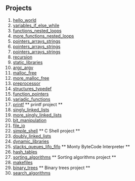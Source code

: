 ## Projects

1. [hello_world](http://rekings.epizy.com/projects/c_projects/00xC%20-%20Hello,%20World/Project%20C%20-%20Hello,%20World%20Holberton%20Albania%20Intranet.htm)
2. [variables_if_else_while](http://rekings.epizy.com/projects/c_projects/01xC%20-%20Variables,%20if,%20else,%20while/Project%20C%20-%20Variables,%20if,%20else,%20while%20Holberton%20Albania%20Intranet.htm)
3. [functions_nested_loops](http://rekings.epizy.com/projects/c_projects/02xC%20-%20Functions,%20nested%20loops/Project%20C%20-%20Functions,%20nested%20loops%20Holberton%20Albania%20Intranet.htm)
4. [more_functions_nested_loops](http://rekings.epizy.com/projects/c_projects/04xC%20-%20More%20functions,%20more%20nested%20loops/Project%20C%20-%20More%20functions,%20more%20nested%20loops%20Holberton%20Albania%20Intranet.htm)
5. [pointers_arrays_strings](http://rekings.epizy.com/projects/c_projects/05xC%20-%20Pointers,%20arrays%20and%20strings/Project%20C%20-%20Pointers,%20arrays%20and%20strings%20Holberton%20Albania%20Intranet.htm)
6. [pointers_arrays_strings](http://rekings.epizy.com/projects/c_projects/06xC%20-%20More%20pointers,%20arrays%20and%20strings/Project%20C%20-%20More%20pointers,%20arrays%20and%20strings%20Holberton%20Albania%20Intranet.htm)
7. [pointers_arrays_strings](http://rekings.epizy.com/projects/c_projects/07xC%20-%20Even%20more%20pointers,%20arrays%20and%20strings/Project%20C%20-%20Even%20more%20pointers,%20arrays%20and%20strings%20Holberton%20Albania%20Intranet.htm)
8. [recursion](http://rekings.epizy.com/projects/c_projects/08xC%20-%20Recursion/Project%20C%20-%20Recursion%20Holberton%20Albania%20Intranet.htm)
9. [static_libraries](http://rekings.epizy.com/projects/c_projects/09xC%20-%20Static%20libraries/Project%20C%20-%20Static%20libraries%20Holberton%20Albania%20Intranet.htm)
10. [argc_argv](http://rekings.epizy.com/projects/c_projects/10xC%20-%20argc,%20argv/Project%20C%20-%20argc,%20argv%20Holberton%20Albania%20Intranet.htm)
11. [malloc_free](http://rekings.epizy.com/projects/c_projects/11xC%20-%20malloc,%20free/Project%20C%20-%20malloc,%20free%20Holberton%20Albania%20Intranet.htm)
12. [more_malloc_free](http://rekings.epizy.com/projects/c_projects/12xC%20-%20More%20malloc,%20free/Project%20C%20-%20More%20malloc,%20free%20Holberton%20Albania%20Intranet.htm)
13. [preprocessor](http://rekings.epizy.com/projects/c_projects/13xC%20-%20Preprocessor/Project%20C%20-%20Preprocessor%20Holberton%20Albania%20Intranet.htm)
14. [structures_typedef](http://rekings.epizy.com/projects/c_projects/14xC%20-%20Structures,%20typedef/Project%20C%20-%20Structures,%20typedef%20Holberton%20Albania%20Intranet.htm)
15. [function_pointers](http://rekings.epizy.com/projects/c_projects/15xC%20-%20Function%20pointers/Project%20C%20-%20Function%20pointers%20Holberton%20Albania%20Intranet.htm)
16. [variadic_functions](http://rekings.epizy.com/projects/c_projects/16xC%20-%20Variadic%20functions/Project%20C%20-%20Variadic%20functions%20Holberton%20Albania%20Intranet.htm)
17. [printf](http://rekings.epizy.com/projects/c_projects/18xC%20-%20printf/Project%20C%20-%20printf%20Holberton%20Albania%20Intranet.htm) ** printf project **
18. [singly_linked_lists](http://rekings.epizy.com/projects/c_projects/19xC%20-%20Singly%20linked%20lists/Project%20C%20-%20Singly%20linked%20lists%20Holberton%20Albania%20Intranet.htm)
19. [more_singly_linked_lists](http://rekings.epizy.com/projects/c_projects/20xC%20-%20More%20singly%20linked%20lists/Project%20C%20-%20More%20singly%20linked%20lists%20Holberton%20Albania%20Intranet.htm)
20. [bit_manipulation](http://rekings.epizy.com/projects/c_projects/21xC%20-%20Bit%20manipulation/Project%20C%20-%20Bit%20manipulation%20Holberton%20Albania%20Intranet.htm)
21. [file_io](http://rekings.epizy.com/projects/c_projects/22xC%20-%20File%20IO/Project%20C%20-%20File%20I_O%20Holberton%20Albania%20Intranet.htm)
22. [simple_shell](http://rekings.epizy.com/projects/c_projects/24xC%20-%20Simple%20Shell/Project%20C%20-%20Simple%20Shell%20Holberton%20Albania%20Intranet.htm) ** C Shell project **
23. [doubly_linked_lists](http://rekings.epizy.com/projects/c_projects/23xC%20-%20Doubly%20linked%20lists/Project%20C%20-%20Doubly%20linked%20lists%20Holberton%20Albania%20Intranet.htm)
24. [dynamic_libraries](http://rekings.epizy.com/projects/c_projects/25xRaise%20the%20terrain/Project%20Raise%20the%20terrain%20Holberton%20Albania%20Intranet.htm)
25. [stacks_queues_lifo_fifo](http://rekings.epizy.com/projects/c_projects/26xC%20-%20Stacks,%20Queues%20-%20LIFO,%20FIFO/Project%20C%20-%20Stacks,%20Queues%20-%20LIFO,%20FIFO%20Holberton%20Albania%20Intranet.htm) ** Monty ByteCode Interpreter **
26. [hash_tables](http://rekings.epizy.com/projects/c_projects/27xC%20-%20Hash%20tables/Project%20C%20-%20Hash%20tables%20Holberton%20Albania%20Intranet.htm)
27. [sorting_algorithms](http://rekings.epizy.com/projects/c_projects/28xC%20-%20Sorting%20algorithms%20&%20Big%20O/Project%20C%20-%20Sorting%20algorithms%20&%20Big%20O%20Holberton%20Albania%20Intranet.htm) ** Sorting algorithms project **
28. [makefiles](http://rekings.epizy.com/projects/c_projects/17xC%20-%20Makefiles/Project%20C%20-%20Makefiles%20Holberton%20Albania%20Intranet.htm)
29. [binary_trees](http://rekings.epizy.com/projects/c_projects/30xC%20-%20Binary%20trees/Project%20C%20-%20Binary%20trees%20Holberton%20Albania%20Intranet.htm) ** Binary trees project **
30. [search_algorithms](http://rekings.epizy.com/projects/c_projects/29xC%20-%20Search%20Algorithms/Project%20C%20-%20Search%20Algorithms%20Holberton%20Albania%20Intranet.htm)

